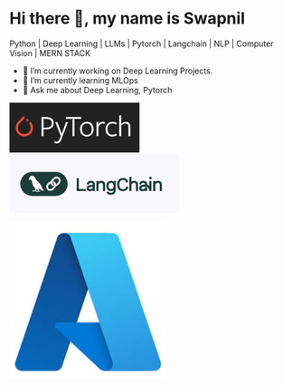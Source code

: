 <p style="text-align:center"> <h1> Hi there 👋, my name is Swapnil</h1> </p>

<!-- <img src="https://github.com/SwapnilThatte/SwapnilThatte/blob/main/githubBanner.png"> -->

Python  |  Deep Learning  |  LLMs  |  Pytorch |  Langchain  |  NLP  |  Computer Vision  | MERN STACK

- 🔭 I’m currently working on Deep Learning Projects. 
- 🌱 I’m currently learning MLOps 
- 💬 Ask me about Deep Learning, Pytorch

![PyTorch](/pytorch.png)
![PyTorch](/langchain.png)

<img src="azure.png" alt="My Image"/>


